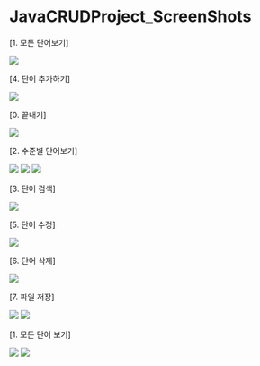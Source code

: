 # JavaCRUDProject_ScreenShots

[1. 모든 단어보기]


<img src = 'https://user-images.githubusercontent.com/100747281/188354715-39bb88c4-97b6-437b-b9c9-4b5134bfb9ef.png'>


[4. 단어 추가하기]


<img src = 'https://user-images.githubusercontent.com/100747281/188354694-1365a2a7-3a66-4948-806a-0db9bfd86e6e.png'>


[0. 끝내기]


<img src = 'https://user-images.githubusercontent.com/100747281/188354715-39bb88c4-97b6-437b-b9c9-4b5134bfb9ef.png'>


[2. 수준별 단어보기]

<img src = 'https://user-images.githubusercontent.com/100747281/190309423-2ee0c2cf-e925-46cd-b880-a454fe4ec8be.png'>

<img src = 'https://user-images.githubusercontent.com/100747281/190309456-96d4ea0c-93a5-4735-9c6d-b938410d8679.png'>

<img src = 'https://user-images.githubusercontent.com/100747281/190309471-59519a49-64a3-48f3-ae7c-8f74cbd9fd20.png'>


[3. 단어 검색]

<img src = 'https://user-images.githubusercontent.com/100747281/190310160-3dbe3bc7-29f1-401e-966d-1bf27a9bed2d.png'>



[5. 단어 수정]


<img src ='https://user-images.githubusercontent.com/100747281/190310614-5d6eb305-3854-459f-8ad3-1a646ed76307.png'>



[6. 단어 삭제]


<img src = 'https://user-images.githubusercontent.com/100747281/190311410-f5f233ea-760c-4708-8299-f351338da27b.png'>



[7. 파일 저장]


<img src = 'https://user-images.githubusercontent.com/100747281/190311485-81aaa0cd-2748-4ae6-829e-da9cdaa08a69.png'>



<img src = 'https://user-images.githubusercontent.com/100747281/190311536-bfeaf004-8b70-4b23-8b72-1e24d257bffa.png'>



[1. 모든 단어 보기]


<img src = 'https://user-images.githubusercontent.com/100747281/190311610-8fe61931-8b45-4c84-912e-b42eea0ced85.png'>



<img src = 'https://user-images.githubusercontent.com/100747281/190311639-8ef42139-a9a3-4959-8943-eef8a071911b.png'>
